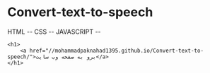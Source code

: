 # Convert-text-to-speech
HTML -- CSS -- JAVASCRIPT --
<br>

    <h1> 
        <a href="//mohammadpaknahad1395.github.io/Convert-text-to-speech/">برو به صفحه وب سایت</a>
    </h1>


